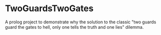 # TwoGuardsTwoGates
A prolog project to demonstrate why the solution to the classic "two guards guard the gates to hell, only one tells the truth and one lies" dilemma. 
